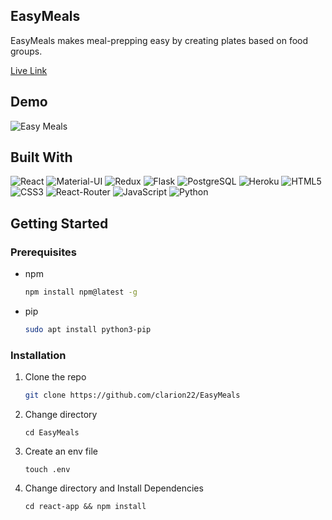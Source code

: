 ## EasyMeals

EasyMeals makes meal-prepping easy by creating plates based on food groups. 

[Live Link](https://eazymeals.herokuapp.com)

## Demo
![Easy Meals](https://user-images.githubusercontent.com/66930118/114934464-e6daf100-9e07-11eb-9722-796f8148db6c.gif)

## Built With
![React](https://img.shields.io/badge/React-20232A?style=for-the-badge&logo=react&logoColor=61DAFB)
![Material-UI](https://img.shields.io/badge/Material--UI-0081CB?style=for-the-badge&logo=material-ui&logoColor=white)
![Redux](https://img.shields.io/badge/Redux-593D88?style=for-the-badge&logo=redux&logoColor=white)
![Flask](https://img.shields.io/badge/Flask-000000?style=for-the-badge&logo=flask&logoColor=white)
![PostgreSQL](https://img.shields.io/badge/PostgreSQL-316192?style=for-the-badge&logo=postgresql&logoColor=white)
![Heroku](https://img.shields.io/badge/Heroku-430098?style=for-the-badge&logo=heroku&logoColor=white)
![HTML5](https://img.shields.io/badge/HTML5-E34F26?style=for-the-badge&logo=html5&logoColor=white)
![CSS3](https://img.shields.io/badge/CSS3-1572B6?style=for-the-badge&logo=css3&logoColor=white)
![React-Router](https://img.shields.io/badge/React_Router-CA4245?style=for-the-badge&logo=react-router&logoColor=white)
![JavaScript](https://img.shields.io/badge/JavaScript-F7DF1E?style=for-the-badge&logo=javascript&logoColor=black)
![Python](https://img.shields.io/badge/Python-3776AB?style=for-the-badge&logo=python&logoColor=white)

## Getting Started
### Prerequisites
* npm
  ```sh
  npm install npm@latest -g
  ```
* pip 
  ```sh
  sudo apt install python3-pip
  ```

### Installation
1. Clone the repo
   ```sh
   git clone https://github.com/clarion22/EasyMeals
   ```
2. Change directory 
   ```
   cd EasyMeals
   ```
3. Create an env file 
   ```
   touch .env
   ```
4. Change directory and Install Dependencies
   ```
   cd react-app && npm install 
   ```
